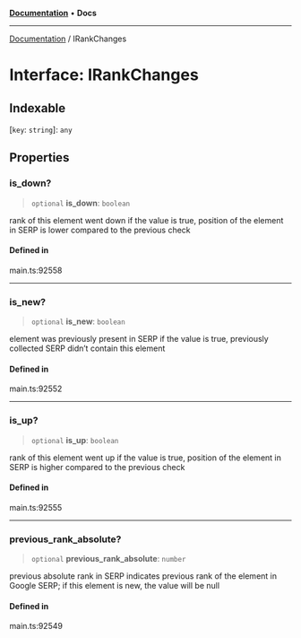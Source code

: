 [**Documentation**](../README.md) • **Docs**

***

[Documentation](../README.md) / IRankChanges

# Interface: IRankChanges

## Indexable

 \[`key`: `string`\]: `any`

## Properties

### is\_down?

> `optional` **is\_down**: `boolean`

rank of this element went down
if the value is true, position of the element in SERP is lower compared to the previous check

#### Defined in

main.ts:92558

***

### is\_new?

> `optional` **is\_new**: `boolean`

element was previously present in SERP
if the value is true, previously collected SERP didn’t contain this element

#### Defined in

main.ts:92552

***

### is\_up?

> `optional` **is\_up**: `boolean`

rank of this element went up
if the value is true, position of the element in SERP is higher compared to the previous check

#### Defined in

main.ts:92555

***

### previous\_rank\_absolute?

> `optional` **previous\_rank\_absolute**: `number`

previous absolute rank in SERP
indicates previous rank of the element in Google SERP;
if this element is new, the value will be null

#### Defined in

main.ts:92549
